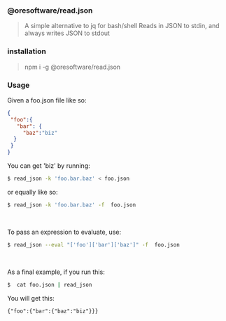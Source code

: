 

### @oresoftware/read.json

> A simple alternative to jq for bash/shell
> Reads in JSON to stdin, and always writes JSON to stdout

### installation

> npm i -g @oresoftware/read.json


### Usage

Given a foo.json file like so:

```json 
{
 "foo":{
   "bar": {
     "baz":"biz"
  }
 }
}

```

You can get 'biz' by running:

```bash
$ read_json -k 'foo.bar.baz' < foo.json
```

or equally like so:

```bash
$ read_json -k 'foo.bar.baz' -f  foo.json
```

<br>

To pass an expression to evaluate, use:

```bash
$ read_json --eval "['foo']['bar']['baz']" -f  foo.json
```

<br>

As a final example, if you run this:

```bash
$  cat foo.json | read_json
```

You will get this:

```console
{"foo":{"bar":{"baz":"biz"}}}
```
